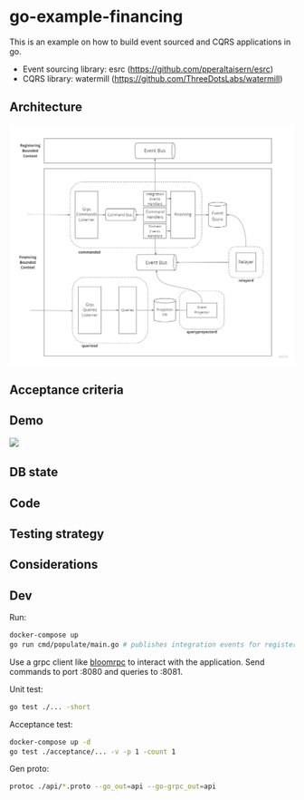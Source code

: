 # go-example-financing

This is an example on how to build event sourced and CQRS applications in go.
- Event sourcing library: esrc (https://github.com/pperaltaisern/esrc)
- CQRS library: watermill (https://github.com/ThreeDotsLabs/watermill)

## Architecture
![](doc/architecture.jpg)

## Acceptance criteria

## Demo

![](doc/demo.gif)

## DB state

## Code

## Testing strategy

## Considerations

## Dev

Run:
```bash
docker-compose up 
go run cmd/populate/main.go # publishes integration events for registering issuers and investors
```
Use a grpc client like [bloomrpc](https://github.com/bloomrpc/bloomrpc) to interact with the application. Send commands to port :8080 and queries to :8081.


Unit test:
```bash
go test ./... -short
```

Acceptance test:
```bash
docker-compose up -d
go test ./acceptance/... -v -p 1 -count 1
```

Gen proto:
```bash
protoc ./api/*.proto --go_out=api --go-grpc_out=api
```
